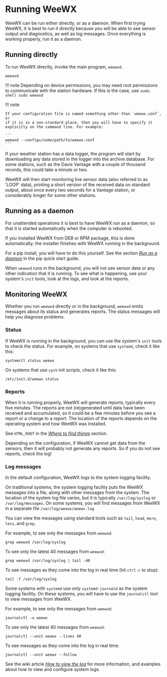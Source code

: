 # Running WeeWX

WeeWX can be run either directly, or as a daemon. When first trying WeeWX, it
is best to run it directly because you will be able to see sensor output and
diagnostics, as well as log messages. Once everything is working properly, run
it as a daemon.

## Running directly

To run WeeWX directly, invoke the main program, `weewxd`.

```shell
weewxd
```

!!! note
    Depending on device permissions, you may need root permissions to
    communicate with the station hardware.  If this is the case, use `sudo`:
    ```shell
    sudo weewxd
    ```

!!! note
    
    If your configuration file is named something other than `weewx.conf`, or
    if it is in a non-standard place, then you will have to specify it
    explicitly on the command line. For example:

    ```
    weewxd --config=/some/path/to/weewx.conf
    ```

If your weather station has a data logger, the program will start by
downloading any data stored in the logger into the archive database. For some
stations, such as the Davis Vantage with a couple of thousand records, this
could take a minute or two.

WeeWX will then start monitoring live sensor data (also referred to as 'LOOP'
data), printing a short version of the received data on standard output, about
once every two seconds for a Vantage station, or considerably longer for some
other stations.


## Running as a daemon

For unattended operations it is best to have WeeWX run as a daemon, so that
it is started automatically when the computer is rebooted.

If you installed WeeWX from DEB or RPM package, this is done automatically;
the installer finishes with WeeWX running in the background.

For a pip install, you will have to do this yourself. See the section [_Run as
a daemon_](../quickstarts/pip.md#run-as-a-daemon) in the pip quick start guide.

When `weewxd` runs in the background, you will not see sensor data or any
other indication that it is running.  To see what is happening, use your
system's `init` tools, look at the logs, and look at the reports.


## Monitoring WeeWX

Whether you run `weewxd` directly or in the background, `weewxd` emits
messages about its status and generates reports.  The status messages will
help you diagnose problems.

### Status

If WeeWX is running in the background, you can use the system's `init` tools
to check the status.  For example, on systems that use `systemd`, check it
like this:
```{.shell .copy}
systemctl status weewx
```
On systems that use `sysV` init scripts, check it like this:
```{.shell .copy}
/etc/init.d/weewx status
```

### Reports

When it is running properly, WeeWX will generate reports, typically every five
minutes.  The reports are not (re)generated until data have been received and
accumulated, so it could be a few minutes before you see a report or a change
to a report. The location of the reports depends on the operating system and
how WeeWX was installed.

See `HTML_ROOT` in the [*Where to find things*](../where) section.

Depending on the configuration, if WeeWX cannot get data from the sensors,
then it will probably not generate any reports.  So if you do not see reports,
check the log!

### Log messages

In the default configuration, WeeWX logs to the system logging facility.

On traditional systems, the system logging facility puts the WeeWX messages
into a file, along with other messages from the system. The location of the
system log file varies, but it is typically `/var/log/syslog` or
`/var/log/messages`.  On some systems, you will find messages from WeeWX in a
separate file `/var/log/weewx/weewx.log`

You can view the messages using standard tools such as `tail`, `head`, `more`,
`less`, and `grep`.

For example, to see only the messages from `weewxd`:
```{.shell .copy}
grep weewxd /var/log/syslog
```
To see only the latest 40 messages from `weewxd`:
```{.shell .copy}
grep weewxd /var/log/syslog | tail -40
```
To see messages as they come into the log in real time (hit `ctrl-c` to stop):
```{.shell .copy}
tail -f /var/log/syslog
```

Some systems with `systemd` use *only* `systemd-journald` as the system logging
facility.  On these systems, you will have to use the `journalctl` tool to
view messages from WeeWX.

For example, to see only the messages from `weewxd`:
```{.shell .copy}
journalctl -u weewx
```
To see only the latest 40 messages from `weewxd`:
```{.shell .copy}
journalctl --unit weewx --lines 40
```
To see messages as they come into the log in real time:
```{.shell .copy}
journalctl --unit weewx --follow
```

See the wiki article [*How to view the log*](https://github.com/weewx/weewx/wiki/view-logs) for more information, and examples about how to view and configure
system logs.
